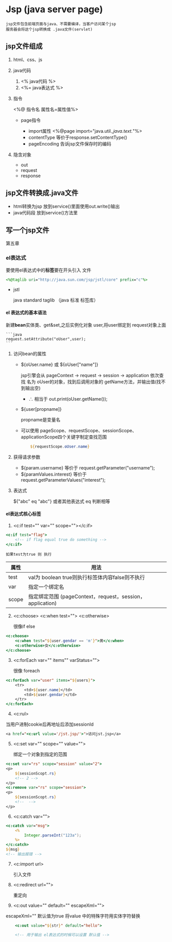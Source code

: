 # Jsp (java server page)

    jsp文件包含前端页面与java、不需要编译，当客户访问某个jsp
    服务器会将这个jsp转换成 .java文件(servlet)

## jsp文件组成

1. html、css、js
2. java代码

    1. <% java代码 %>
    2. <%= java表达式 %>
3. 指令

    <%@ 指令名 属性名=属性值%>

    * page指令

        * import属性
            <%@page import="java.util.*,java.text.*"%>
        * contentType
            等价于response.setContentType()
        * pageEncoding
            告诉jsp文件保存时的编码
4. 隐含对象

    * out
    * request
    * response
## jsp文件转换成.java文件

* html转换为jsp
    放到service()里面使用out.write()输出
* java代码段
    放到service()方法里

## 写一个jsp文件





第五章

### el表达式

要使用el表达式中的**标签**要在开头引入  文件

```jsp
<%@taglib uri="http://java.sun.com/jsp/jstl/core" prefix="c"%>
```


* jstl  

    java standard taglib  （java 标准 标签库）

#### el 表达式的基本语法

新建**bean**实体类、get&set,之后实例化对象 user,将user绑定到 request对象上面
    
    ```java
    request.setAttribute("oUser",user);
    ```

1. 访问bean的属性
    
    * ${oUser.name}  或  ${oUser["name"]}

        jsp引擎会从 pageContext -> request -> session -> application
        依次查找  名为  oUser的对象，找到后调用对象的 getName方法，并输出值(找不到输出空)

        * ∴ 相当于  out.print(oUser.getName());

    * ${user[propname]}

        propname是变量名

    * 可以使用  pageScope、requestScope、sessionScope、applicationScope四个关键字制定查找范围

        ```jsp
            ${requestScope.oUser.name}
        ```
2. 获得请求参数

    * ${param.username}
        等价于 request.getParameter("username");
    * ${paramValues.interest}
        等价于 request.getParameterValues("interest");

3. 表达式

    ${"abc" eq "abc"}   或者其他表达式  eq 判断相等

#### el表达式核心标签

1. <c:if test="" var="" scope=""></c:if>

```jsp
<c:if test="flag">
    <!-- if flag equal true do something -->
</c:if>
```

    如果test为true 则 执行

属性 | 用法
-|-
test | val为 boolean true则执行标签体内容false则不执行
var  | 指定一个绑定名
scope| 指定绑定范围 (pageContext，request，session，application)

2. <c:choose>   <c:when test="">    <c:otherwise>

    很像if else
```jsp
<c:choose>
    <c:when test="${user.gendar == 'm'}">男</c:when>
    <c:otherwise>女</c:otherwise>
</c:choose>
```

3. <c:forEach var="" items"" varStatus="">

    很像 foreach

```jsp
<c:forEach var="user" items="${users}">
    <tr>
        <td>${user.name}</td>
        <td>${user.gendar}</td>
    </tr>
</c:forEach>
```

4. <c:rul>

当用户进制cookie后再地址后添加sessionId

```jsp
<a href="<c:url value='/jst.jsp/'>">访问jst.jsp</a>
```

5. <c:set var="" scope="" value="">

    绑定一个对象到指定的范围
```jsp
<c:set var="rs" scope="session" value="2">
<p>
    ${sessionScopt.rs} 
    <!-- 2 -->
</p>
<c:remove var="rs" scope="session">
<p>
    ${sessionScopt.rs} 
    <!--  -->
</p>
```

6. <c:catch var="">

```jsp
<c:catch var="msg">
    <%
        Integer.parseInt("123a");
    %>
</c:catch>
${msg}  
<!-- 输出报错 -->
```

7. <c:import url> 

    引入文件
8. <c:redirect url="">

    重定向

9. <c:out value="" default="" escapeXml="">

escapeXml="" 默认值为true 将value 中的特殊字符用实体字符替换


```jsp
    <c:out value="${str}" default="hello">

    <!-- 用于输出 el表达式的时候可以设置 默认值 -->
```